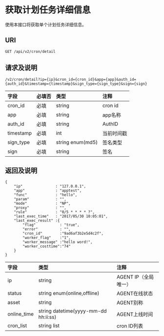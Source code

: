 # 获取计划任务详细信息

使用本接口将获取单个计划任务详细信息。

## URI

```
GET /api/v2/cron/detail
```

## 请求及说明

```
/v2/cron/detail?ip={ip}&cron_id={cron_id}&app={app}&auth_id={auth_id}&timestamp={timestamp}&sign_type={sign_type}&sign={sign}
```

| **字段** | **必填否** | **类型** | **注释** |
| :--- | :--- | :--- | :--- |
| cron\_id | 必填 | string | cron id |
| app | 必填 | string | app名称 |
| auth\_id | 必填 | string | AuthID |
| timestamp | 必填 | int | 当前时间戳 |
| sign\_type | 必填 | string enum\(md5\) | 签名类型 |
| sign | 必填 | string | 签名 |

## 返回及说明

```
{
    "ip"               : "127.0.0.1",
    "app"              : "apptest",
    "func"             : "hello",
    "param"            : "",
    "mode"             : "NP",
    "proxy"            : "",
    "rule"             : "0/5 * * * * ?",
    "last_exec_time"   : "2017/05/30 10:05:01",
    "last_exec_result" :{
        "flag"           : "true",
        "error"          : "",
        "cron_id"        :"9ad6af3b2e5d4c2f",
        "worker_flag"    :"1",
        "worker_message" :"hello word!",
        "worker_costtime":"74"
    }
}
```

| **字段** | **类型** | **注释** |
| :--- | :--- | :--- |
| ip | string | AGENT IP（全局唯一） |
| status | string enum\(online,offline\) | AGENT在线状态 |
| asset | string | AGENT别称 |
| online\_time | string datetime\(yyyy-mm-dd hh:ii:ss\) | AGENT上线时间 |
| cron\_list | string list | cron ID列表 |



